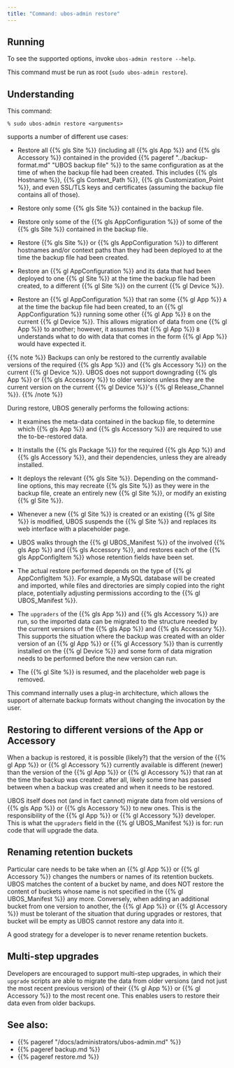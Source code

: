 ```yaml
---
title: "Command: ubos-admin restore"
---
```


## Running

To see the supported options, invoke ``ubos-admin restore --help``.

This command must be run as root (``sudo ubos-admin restore``).

## Understanding

This command:

```
% sudo ubos-admin restore <arguments>
```

supports a number of different use cases:

* Restore all {{% gls Site %}} (including all {{% gls App %}} and {{% gls Accessory %}}
  contained in the provided {{% pageref "../backup-format.md" "UBOS backup file" %}} to
  the same configuration as at the time of when the backup file had been created. This
  includes {{% gls Hostname %}}, {{% gls Context_Path %}}, {{% gls Customization_Point %}},
  and even SSL/TLS keys and certificates (assuming the backup file contains all of those).

* Restore only some {{% gls Site %}} contained in the backup file.

* Restore only some of the {{% gls AppConfiguration %}} of some of the {{% gls Site %}}
  contained in the backup file.

* Restore {{% gls Site %}} or {{% gls AppConfiguration %}} to different hostnames and/or
  context paths than they had been deployed to at the time the backup file had been created.

* Restore an {{% gl AppConfiguration %}} and its data that had been deployed to one
  {{% gl Site %}} at the time the backup file had been created, to a different
  {{% gl Site %}} on the current {{% gl Device %}}.

* Restore an {{% gl AppConfiguration %}} that ran some {{% gl App %}} ``A`` at the time the
  backup file had been created, to an {{% gl AppConfiguration %}} running
  some other {{% gl App %}} ``B`` on the current {{% gl Device %}}. This allows migration
  of data from one {{% gl App %}} to another; however, it assumes that {{% gl App %}} ``B``
  understands what to do with data that comes in the form {{% gl App %}} would have
  expected it.

{{% note %}}
Backups can only be restored to the currently available versions of the required
{{% gls App %}} and {{% gls Accessory %}} on the current {{% gl Device %}}. UBOS does not
support downgrading {{% gls App %}} or {{% gls Accessory %}} to older versions unless
they are the current version on the current {{% gl Device %}}'s {{% gl Release_Channel %}}.
{{% /note %}}

During restore, UBOS generally performs the following actions:

* It examines the meta-data contained in the backup file, to determine
  which {{% gls App %}} and {{% gls Accessory %}} are required to use the to-be-restored
  data.

* It installs the {{% gls Package %}} for the required {{% gls App %}} and {{% gls Accessory %}},
  and their dependencies, unless they are already installed.

* It deploys the relevant {{% gls Site %}}. Depending on the command-line options, this
  may recreate {{% gls Site %}} as they were in the backup file, create an
  entirely new {{% gl Site %}}, or modify an existing {{% gl Site %}}.

* Whenever a new {{% gl Site %}} is created or an existing {{% gl Site %}} is modified,
  UBOS suspends the {{% gl Site %}} and replaces its web interface with a placeholder page.

* UBOS walks through the {{% gl UBOS_Manifest %}} of the involved {{% gls App %}}
  and {{% gls Accessory %}}, and restores each of the {{% gls AppConfigItem %}} whose
  retention fields have been set.

* The actual restore performed depends on the type of {{% gl AppConfigItem %}}. For example,
  a MySQL database will be created and imported, while files and directories are simply
  copied into the right place, potentially adjusting permissions according to the
  {{% gl UBOS_Manifest %}}.

* The ``upgraders`` of the {{% gls App %}} and {{% gls Accessory %}} are run, so the
  imported data can be migrated to the structure needed by the current versions of the
  {{% gls App %}} and {{% gls Accessory %}}. This supports the situation where the backup
  was created with an older version of an {{% gl App %}} or {{% gl Accessory %}} than
  is currently installed on the {{% gl Device %}} and some form of data migration needs
  to be performed before the new version can run.

* The {{% gl Site %}} is resumed, and the placeholder web page is removed.

This command internally uses a plug-in architecture, which allows the support of
alternate backup formats without changing the invocation by the user.

## Restoring to different versions of the App or Accessory

When a backup is restored, it is possible (likely?) that the version of the {{% gl App %}}
or {{% gl Accessory %}} currently available is different (newer) than the version of the
{{% gl App %}} or {{% gl Accessory %}} that ran at the time the backup was created: after
all, likely some time has passed between when a backup was created and when it needs to be
restored.

UBOS itself does not (and in fact cannot) migrate data from old versions of
{{% gls App %}} or {{% gls Accessory %}} to new ones. This is the responsibility of the
{{% gl App %}} or {{% gl Accessory %}} developer. This is what the ``upgraders`` field
in the {{% gl UBOS_Manifest %}} is for: run code that will upgrade the data.

## Renaming retention buckets

Particular care needs to be take when an {{% gl App %}} or {{% gl Accessory %}} changes the
numbers or names of its retention buckets. UBOS matches the content of a bucket by name,
and does NOT restore the content of buckets whose name is not specified in the
{{% gl UBOS_Manifest %}} any more. Conversely, when adding an additional bucket from one
version to another, the {{% gl App %}} or {{% gl Accessory %}} must be tolerant of the
situation that during upgrades or restores, that bucket will be empty as UBOS cannot
restore any data into it.

A good strategy for a developer is to never rename retention buckets.

## Multi-step upgrades

Developers are encouraged to support multi-step upgrades, in which their ``upgrade``
scripts are able to migrate the data from older versions (and not just the most recent
previous version) of their {{% gl App %}} or {{% gl Accessory %}} to the most
recent one. This enables users to restore their data even from older backups.

## See also:

* {{% pageref "/docs/administrators/ubos-admin.md" %}}
* {{% pageref backup.md %}}
* {{% pageref restore.md %}}
